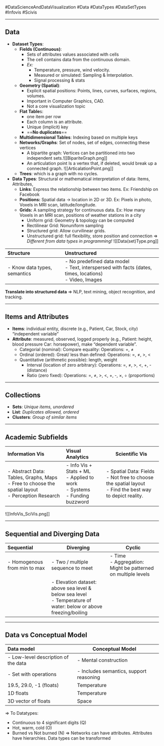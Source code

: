 #DataScienceAndDataVisualization 
#Data
#DataTypes
#DataSetTypes
#Infovis
#Scivis
___
## Data
- **Dataset Types**: 
	- **Fields (Continuous)**:
		- Sets of attributes values associated with cells
		- The cell contains data from the continuous domain.
		- *Ex:* 
			- Temperature, pressure, wind velocity. 
			- Measured or simulated: Sampling & Interpolation. 
			- Signal processing & stats
	- **Geometry (Spatial)**:
		- Explicit spatial positions: Points, lines, curves, surfaces, regions, volumes.
		- Important in Computer Graphics, CAD.
		- Not a core visualization topic
	- **Flat Table**s:
		- one item per row
		- Each column is an attribute.
		- Unique (implicit) key
		- ==**No duplicates**==
	- **Multidimensional Tables**: Indexing based on multiple keys
	- **Networks/Graphs**: Set of nodes, set of edges, connecting these vertices
		- A bipartite graph: Vertices can be partitioned into two independent sets.![[BipariteGraph.png]]
		- An articulation point Is a vertex that, if deleted, would break up a connected graph. ![[ArticalationPoint.png]]
	- **Trees**: which is a graph with no cycles.
- **Data Types**: Structural or mathematical interpretation of data: Items, Attributes, 
	- **Links**: Express the relationship between two items. Ex: Friendship on Facebook
	- **Positions:** Spatial data -> location in 2D or 3D. Ex: Pixels in photo, Voxels in MRI scan, latitude/longitude.
	- **Grids:** A sampling strategy for continuous data. Ex: How many Voxels in an MRI scan, positions of weather stations in a city
		- Uniform grid: Geometry & topology can be computed
		- Rectilinear Grid: Nonuniform sampling
		- Structured grid: Allow curvilinear grids.
		- Unstructured grid: full flexibility, store position and connection
	⇒ *Different from data types in programming!*
![[Data(set)Type.png]]

| Structure                        | Unstructured                                                                                               |
| :------------------------------- | :--------------------------------------------------------------------------------------------------------- |
| - Know data types, semantics<br> | - No predefined data model<br>- Text, interspersed with facts (dates, times, locations)<br>- Video, Images |
**Translate into structured data** ⇒ NLP, text mining, object recognition, and tracking. 
___
## Items and Attributes
- **Items**: individual entity, discrete (e.g., Patient, Car, Stock, city) “independent variable”
- **Attribute**: measured, observed, logged properly (e.g., Patient: height, blood pressure Car: horsepower), make “dependent variable”.
	- Categorial (nominal): Compare equality: Operations: =, ≠
	- Ordinal (ordered): Great/ less than defined: Operations: =, ≠, >, <
	- Quantitative (arithmetic possible): length, weight
		- Interval (location of zero arbitrary): Operations: =, ≠, >, <, +, - (distance)
		- Ratio (zero fixed): Operations: =, ≠, >, <, +, -, ×, ÷ (proportions)
___
## Collections
- **Sets**: *Unique items, unordered*
- **List**: *Duplicates allowed, ordered*
- **Clusters**: *Group of similar items*
___
## Academic Subfields

| Information Vis                                                                                       | Visual Analytics                                                                | Scientific Vis                                                                                              |
| :---------------------------------------------------------------------------------------------------- | :------------------------------------------------------------------------------ | ----------------------------------------------------------------------------------------------------------- |
| - Abstract Data: Tables, Graphs, Maps<br>- Free to choose the spatial layout<br>- Perception Research | - Info Vis + Stats + ML<br>- Applied to work<br>- Systems<br>- Funding buzzword | - Spatial Data: Fields<br>- Not free to choose the spatial layout<br>- Find the best way to depict reality. |
![[InfoVis_SciVis.png]]
___
## Sequential and Diverging Data
| Sequential                   | Diverging                                                                                                         | Cyclic                                                          |
| :--------------------------- | ----------------------------------------------------------------------------------------------------------------- | --------------------------------------------------------------- |
| - Homogenous from min to max | - Two / multiple sequence to meet                                                                                 | - Time <br>- Aggregation: Might be patterned on multiple levels |
|                              | - Elevation dataset: above sea level & below sea level<br>- Temperature of water: below or above freezing/boiling |                                                                 |
___
## Data vs Conceptual Model
| Data model                          | Conceptual Model                        |     |
| :---------------------------------- | --------------------------------------- | --- |
| - Low-level description of the data | - Mental construction                   |     |
| - Set with operations               | - Includes semantics, support reasoning |     |
| 19.5, 29.0, -1 (floats)             | Temperature                             |     |
| 1D floats                           | Temperature                             |     |
| 3D vector of floats                 | Space                                   |     |
⇒ To Datatypes:
- Continuous to 4 significant digits (Q)
- Hot, warm, cold (O)
- Burned vs Not burned (N)
⇒ Networks can have attributes. Attributes have hierarchies. Data types can be transformed